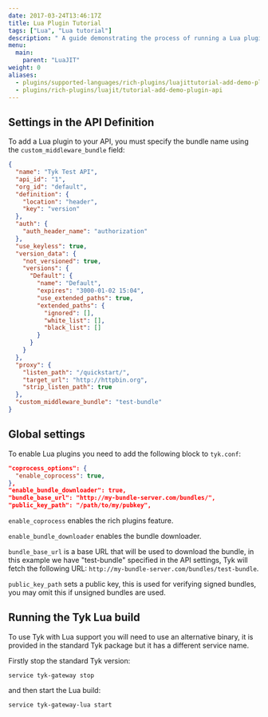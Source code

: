 ```yaml
---
date: 2017-03-24T13:46:17Z
title: Lua Plugin Tutorial
tags: ["Lua", "Lua tutorial"]
description: " A guide demonstrating the process of running a Lua plugin with Tyk Gateway"
menu:
  main:
    parent: "LuaJIT"
weight: 0
aliases:
  - plugins/supported-languages/rich-plugins/luajittutorial-add-demo-plugin-api
  - plugins/rich-plugins/luajit/tutorial-add-demo-plugin-api
---
```


## Settings in the API Definition

To add a Lua plugin to your API, you must specify the bundle name using the `custom_middleware_bundle` field:

```json
{
  "name": "Tyk Test API",
  "api_id": "1",
  "org_id": "default",
  "definition": {
    "location": "header",
    "key": "version"
  },
  "auth": {
    "auth_header_name": "authorization"
  },
  "use_keyless": true,
  "version_data": {
    "not_versioned": true,
    "versions": {
      "Default": {
        "name": "Default",
        "expires": "3000-01-02 15:04",
        "use_extended_paths": true,
        "extended_paths": {
          "ignored": [],
          "white_list": [],
          "black_list": []
        }
      }
    }
  },
  "proxy": {
    "listen_path": "/quickstart/",
    "target_url": "http://httpbin.org",
    "strip_listen_path": true
  },
  "custom_middleware_bundle": "test-bundle"
}
```

## Global settings

To enable Lua plugins you need to add the following block to `tyk.conf`:

```json
"coprocess_options": {
  "enable_coprocess": true,
},
"enable_bundle_downloader": true,
"bundle_base_url": "http://my-bundle-server.com/bundles/",
"public_key_path": "/path/to/my/pubkey",
```

`enable_coprocess` enables the rich plugins feature.

`enable_bundle_downloader` enables the bundle downloader.

`bundle_base_url` is a base URL that will be used to download the bundle, in this example we have "test-bundle" specified in the API settings, Tyk will fetch the following URL: `http://my-bundle-server.com/bundles/test-bundle`.

`public_key_path` sets a public key, this is used for verifying signed bundles, you may omit this if unsigned bundles are used.

## Running the Tyk Lua build

To use Tyk with Lua support you will need to use an alternative binary, it is provided in the standard Tyk package but it has a different service name.

Firstly stop the standard Tyk version:

```console
service tyk-gateway stop
```

and then start the Lua build:

```console
service tyk-gateway-lua start
```
